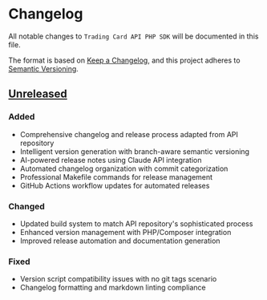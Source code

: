 # Changelog

All notable changes to `Trading Card API PHP SDK` will be documented in this file.

The format is based on [Keep a Changelog](https://keepachangelog.com/en/1.0.0/),
and this project adheres to [Semantic Versioning](https://semver.org/spec/v2.0.0.html).

## [Unreleased]

### Added

- Comprehensive changelog and release process adapted from API repository
- Intelligent version generation with branch-aware semantic versioning
- AI-powered release notes using Claude API integration
- Automated changelog organization with commit categorization
- Professional Makefile commands for release management
- GitHub Actions workflow updates for automated releases

### Changed

- Updated build system to match API repository's sophisticated process
- Enhanced version management with PHP/Composer integration
- Improved release automation and documentation generation

### Fixed

- Version script compatibility issues with no git tags scenario
- Changelog formatting and markdown linting compliance

[Unreleased]: https://github.com/cardtechie/tradingcardapi-sdk-php/compare/main...HEAD